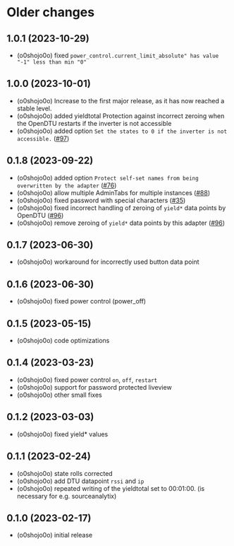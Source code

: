 # Older changes
## 1.0.1 (2023-10-29)

- (o0shojo0o) fixed `power_control.current_limit_absolute" has value "-1" less than min "0"`

## 1.0.0 (2023-10-01)

- (o0shojo0o) Increase to the first major release, as it has now reached a stable level. 
- (o0shojo0o) added yieldtotal Protection against incorrect zeroing when the OpenDTU restarts if the inverter is not accessible
- (o0shojo0o) added option `Set the states to 0 if the inverter is not accessible.` ([#97](https://github.com/o0shojo0o/ioBroker.opendtu/issues/97))

## 0.1.8 (2023-09-22)

- (o0shojo0o) added option `Protect self-set names from being overwritten by the adapter` ([#76](https://github.com/o0shojo0o/ioBroker.opendtu/issues/76))
- (o0shojo0o) allow multiple AdminTabs for multiple instances ([#88](https://github.com/o0shojo0o/ioBroker.opendtu/issues/88))
- (o0shojo0o) fixed password with special characters ([#35](https://github.com/o0shojo0o/ioBroker.opendtu/issues/35))
- (o0shojo0o) fixed incorrect handling of zeroing of `yield*` data points by OpenDTU ([#96](https://github.com/o0shojo0o/ioBroker.opendtu/issues/96))
- (o0shojo0o) remove zeroing of `yield*` data points by this adapter ([#96](https://github.com/o0shojo0o/ioBroker.opendtu/issues/96))

## 0.1.7 (2023-06-30)

- (o0shojo0o) workaround for incorrectly used button data point

## 0.1.6 (2023-06-30)

- (o0shojo0o) fixed power control (power_off)

## 0.1.5 (2023-05-15)

- (o0shojo0o) code optimizations

## 0.1.4 (2023-03-23)

- (o0shojo0o) fixed power control `on`, `off`, `restart`
- (o0shojo0o) support for password protected liveview
- (o0shojo0o) other small fixes

## 0.1.2 (2023-03-03)

- (o0shojo0o) fixed yield* values

## 0.1.1 (2023-02-24)

- (o0shojo0o) state rolls corrected
- (o0shojo0o) add DTU datapoint `rssi` and `ip`
- (o0shojo0o) repeated writing of the yieldtotal set to 00:01:00. (is necessary for e.g. sourceanalytix)

## 0.1.0 (2023-02-17)

- (o0shojo0o) initial release